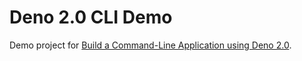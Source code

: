 # Deno 2.0 CLI Demo

Demo project for [Build a Command-Line Application using Deno 2.0](https://reverentgeek.com/build-a-command-line-application-with-deno-2/).
